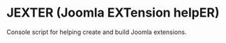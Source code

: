 JEXTER  (Joomla EXTension helpER)
=================================

Console script for helping create and build Joomla extensions.





